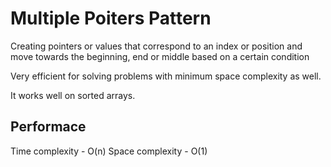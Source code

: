 # Multiple Poiters Pattern
Creating pointers or values that correspond to an index or position and move towards the beginning, end or middle based on a certain condition

Very efficient for solving problems with minimum space complexity as well.

It works well on sorted arrays.

## Performace
Time complexity - O(n)
Space complexity - O(1)